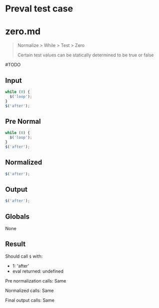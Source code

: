 # Preval test case

# zero.md

> Normalize > While > Test > Zero
>
> Certain test values can be statically determined to be true or false

#TODO

## Input

`````js filename=intro
while (0) {
  $('loop');
}
$('after');
`````

## Pre Normal

`````js filename=intro
while (0) {
  $('loop');
}
$('after');
`````

## Normalized

`````js filename=intro
$('after');
`````

## Output

`````js filename=intro
$('after');
`````

## Globals

None

## Result

Should call `$` with:
 - 1: 'after'
 - eval returned: undefined

Pre normalization calls: Same

Normalized calls: Same

Final output calls: Same
